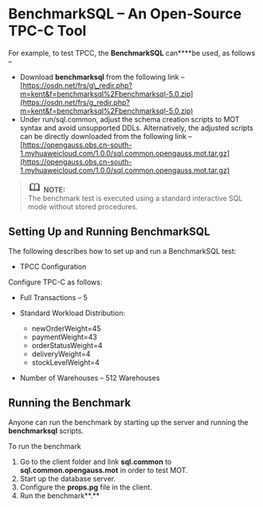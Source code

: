 # BenchmarkSQL – An Open-Source TPC-C Tool<a name="EN-US_TOPIC_0260488131"></a>

For example, to test TPCC, the  **BenchmarkSQL**  can****be used, as follows –

-   Download  **benchmarksql**  from the following link –  [https://osdn.net/frs/g\_redir.php?m=kent&f=benchmarksql%2Fbenchmarksql-5.0.zip](https://osdn.net/frs/g_redir.php?m=kent&f=benchmarksql%2Fbenchmarksql-5.0.zip)
-   Under run/sql.common, adjust the schema creation scripts to MOT syntax and avoid unsupported DDLs.  Alternatively, the adjusted scripts can be directly downloaded from the following link –  [https://opengauss.obs.cn-south-1.myhuaweicloud.com/1.0.0/sql.common.opengauss.mot.tar.gz](https://opengauss.obs.cn-south-1.myhuaweicloud.com/1.0.0/sql.common.opengauss.mot.tar.gz)

>![](public_sys-resources/icon-note.gif) **NOTE:**   
>The benchmark test is executed using a standard interactive SQL mode without stored procedures.  

## Setting Up and Running BenchmarkSQL<a name="section894720508114"></a>

The following describes how to set up and run a BenchmarkSQL test:

-   TPCC Configuration

Configure TPC-C as follows:

-   Full Transactions – 5
-   Standard Workload Distribution:
    -   newOrderWeight=45
    -   paymentWeight=43
    -   orderStatusWeight=4
    -   deliveryWeight=4
    -   stockLevelWeight=4

-   Number of Warehouses – 512 Warehouses

## Running the Benchmark<a name="section226214281328"></a>

Anyone can run the benchmark by starting up the server and running the  **benchmarksql**  scripts.

To run the benchmark

1.  Go to the client folder and link  **sql.common**  to  **sql.common.opengauss.mot**  in order to test MOT.
2.  Start up the database server.
3.  Configure the  **props.pg**  file in the client.
4.  Run the benchmark**.**

